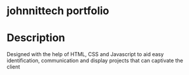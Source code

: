 # johnnittech portfolio
# Description
Designed with the help of HTML, CSS and Javascript to aid easy identification, communication and display projects that can captivate the client

